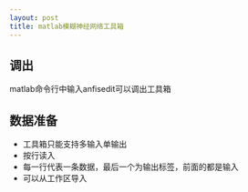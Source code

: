 ```yaml
---
layout: post
title: matlab模糊神经网络工具箱
---
```

## 调出
matlab命令行中输入anfisedit可以调出工具箱
## 数据准备
- 工具箱只能支持多输入单输出
- 按行读入
- 每一行代表一条数据，最后一个为输出标签，前面的都是输入
- 可以从工作区导入
